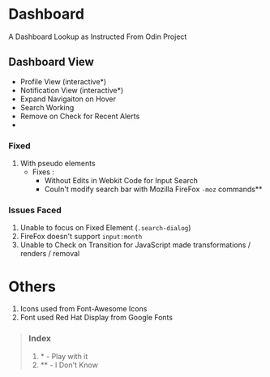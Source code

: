 # Dashboard
A Dashboard Lookup as Instructed From Odin Project

## Dashboard View
- Profile View (interactive*)
- Notification View (interactive*)
- Expand Navigaiton on Hover
- Search Working
- Remove on Check for Recent Alerts
- 

### Fixed
1. With pseudo elements
    - Fixes :
        - Without Edits in Webkit Code for Input Search
        - Couln't modify search bar with Mozilla FireFox `-moz` commands**

### Issues Faced
1. Unable to focus on Fixed Element (`.search-dialog`)
2. FireFox doesn't support `input:month`
3. Unable to Check on Transition for JavaScript made transformations / renders / removal

# Others
1. Icons used from Font-Awesome Icons
2. Font used Red Hat Display from Google Fonts

> ### Index
> 1. \* - Play with it
> 2. ** - I Don't Know